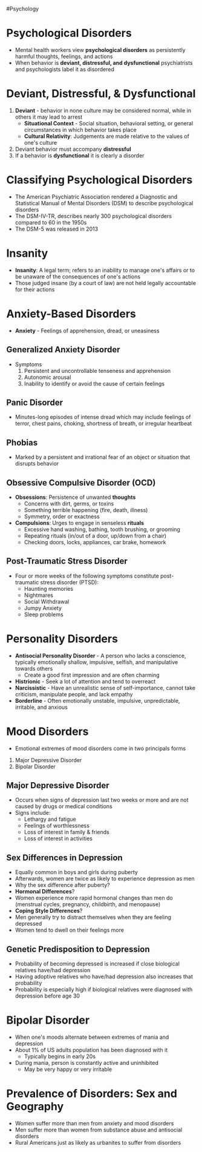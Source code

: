 #Psychology
# Psychological Disorders
- Mental health workers view **psychological disorders** as persistently harmful thoughts, feelings, and actions
- When behavior is **deviant, distressful, and dysfunctional** psychiatrists and psychologists label it as disordered

# Deviant, Distressful, & Dysfunctional
1. **Deviant** - behavior in none culture may be considered normal, while in others it may lead to arrest
	- **Situational Context** - Social situation, behavioral setting, or general circumstances in which behavior takes place
	- **Cultural Relativity**: Judgements are made relative to the values of one's culture
2. Deviant behavior must accompany **distressful**
3. If a behavior is **dysfunctional** it is clearly a disorder

# Classifying Psychological Disorders
- The American Psychiatric Association rendered a Diagnostic and Statistical Manual of Mental Disorders (DSM) to describe psychological disorders
- The DSM-IV-TR, describes nearly 300 psychological disorders compared to 60 in the 1950s
- The DSM-5 was released in 2013

# Insanity
- **Insanity**: A legal term; refers to an inability to manage one's affairs or to be unaware of the consequences of one's actions
- Those judged insane (by a court of law) are not held legally accountable for their actions

# Anxiety-Based Disorders
- **Anxiety** - Feelings of apprehension, dread, or uneasiness

## Generalized Anxiety Disorder
- Symptoms
	1. Persistent and uncontrollable tenseness and apprehension
	2. Autonomic arousal
	3. Inability to identify or avoid the cause of certain feelings

## Panic Disorder
- Minutes-long episodes of intense dread which may include feelings of terror, chest pains, choking, shortness of breath, or irregular heartbeat

## Phobias
- Marked by a persistent and irrational fear of an object or situation that disrupts behavior

## Obsessive Compulsive Disorder (OCD)
- **Obsessions**: Persistence of unwanted **thoughts**
	- Concerns with dirt, germs, or toxins
	- Something terrible happening (fire, death, illness)
	- Symmetry, order or exactness
- **Compulsions**: Urges to engage in senseless **rituals**
	- Excessive hand washing, bathing, tooth brushing, or grooming
	- Repeating rituals (in/out of a door, up/down from a chair)
	- Checking doors, locks, appliances, car brake, homework

## Post-Traumatic Stress Disorder
- Four or more weeks of the following symptoms constitute post-traumatic stress disorder (PTSD):
	- Haunting memories
	- Nightmares
	- Social Withdrawal
	- Jumpy Anxiety
	- Sleep problems


# Personality Disorders
- **Antisocial Personality Disorder** - A person who lacks a conscience, typically emotionally shallow, impulsive, selfish, and manipulative towards others
	- Create a good first impression and are often charming
- **Histrionic** - Seek a lot of attention and tend to overreact
- **Narcissistic** - Have an unrealistic sense of self-importance, cannot take criticism, manipulate people, and lack empathy
- **Borderline** - Often emotionally unstable, impulsive, unpredictable, irritable, and anxious


# Mood Disorders
- Emotional extremes of mood disorders come in two principals forms
1. Major Depressive Disorder
2. Bipolar Disorder

## Major Depressive Disorder
- Occurs when signs of depression last two weeks or more and are not caused by drugs or medical conditions
- Signs include:
	- Lethargy and fatigue
	- Feelings of worthlessness
	- Loss of interest in family & friends
	- Loss of interest in activities

## Sex Differences in Depression 
- Equally common in boys and girls during puberty
- Afterwards, women are twice as likely to experience depression as men
- Why the sex difference after puberty?
- **Hormonal Differences**?
- Women experience more rapid hormonal changes than men do (menstrual cycles, pregnancy, childbirth, and menopause)
- **Coping Style Differences**?
- Men generally try to distract themselves when they are feeling depressed
- Women tend to dwell on their feelings more

## Genetic Predisposition to Depression
- Probability of becoming depressed is increased if close biological relatives have/had depression
- Having adoptive relatives who have/had depression also increases that probability 
- Probability is especially high if biological relatives were diagnosed with depression before age 30

# Bipolar Disorder
- When one's moods alternate between extremes of mania and depression
- About 1% of US adults population has been diagnosed with it
	- Typically begins in early 20s
- During mania, person is constantly active and uninhibited 
	- May be very happy or very irritable

# Prevalence of Disorders: Sex and Geography
- Women suffer more than men from anxiety and mood disorders
- Men suffer more than women from substance abuse and antisocial disorders
- Rural Americans just as likely as urbanites to suffer from disorders